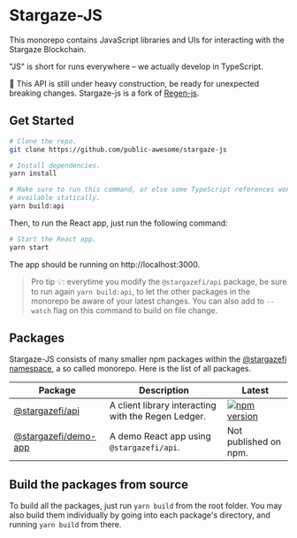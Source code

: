 # Stargaze-JS

This monorepo contains JavaScript libraries and UIs for interacting with the Stargaze Blockchain.

"JS" is short for runs everywhere – we actually develop in TypeScript.

🚧 This API is still under heavy construction, be ready for unexpected breaking changes. Stargaze-js is a fork of [Regen-js](https://github.com/regen-network/regen-js).

## Get Started

```bash
# Clone the repo.
git clone https://github.com/public-awesome/stargaze-js

# Install dependencies.
yarn install

# Make sure to run this command, or else some TypeScript references won't be
# available statically.
yarn build:api
```

Then, to run the React app, just run the following command:

```bash
# Start the React app.
yarn start
```

The app should be running on http://localhost:3000.

> Pro tip 💡: everytime you modify the `@stargazefi/api` package, be sure to run again `yarn build:api`, to let the other packages in the monorepo be aware of your latest changes. You can also add to `--watch` flag on this command to build on file change.

## Packages

Stargaze-JS consists of many smaller npm packages within the [@stargazefi namespace](https://www.npmjs.com/org/stargazefi), a so called monorepo. Here is the list of all packages.

| Package                                   | Description                                         | Latest                                                                                                            |
| ----------------------------------------- | --------------------------------------------------- | ----------------------------------------------------------------------------------------------------------------- |
| [@stargazefi/api](packages/api)           | A client library interacting with the Regen Ledger. | [![npm version](https://img.shields.io/npm/v/@stargazefi/api.svg)](https://www.npmjs.com/package/@stargazefi/api) |
| [@stargazefi/demo-app](packages/demo-app) | A demo React app using `@stargazefi/api`.           | Not published on npm.                                                                                             |

## Build the packages from source

To build all the packages, just run `yarn build` from the root folder. You may also build them individually by going into each package's directory, and running `yarn build` from there.
